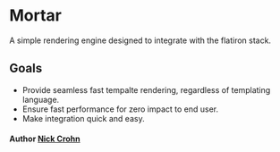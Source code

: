 # Mortar
A simple rendering engine designed to integrate with the flatiron stack.

## Goals
- Provide seamless fast tempalte rendering, regardless of templating language.
- Ensure fast performance for zero impact to end user.
- Make integration quick and easy.

#### Author [Nick Crohn](http://twitter.com/nickcrohn)